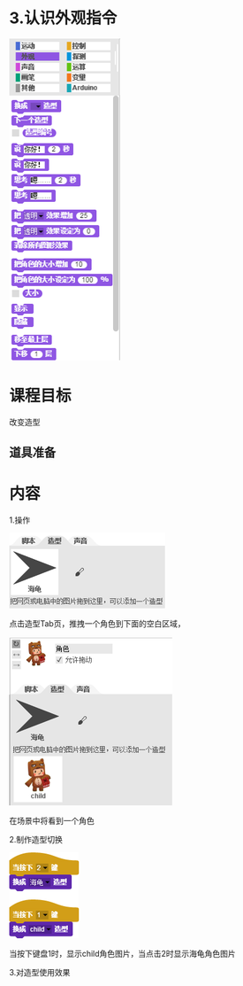 # 3.认识外观指令

![](/assets/snap-looks.png)

# 课程目标

改变造型

## 道具准备

# 内容

1.操作

![](/assets/外观指令.png)

点击造型Tab页，推拽一个角色到下面的空白区域，

![](/assets/外观actor.png)

在场景中将看到一个角色

2.制作造型切换

![](/assets/造型切换.png)

当按下键盘1时，显示child角色图片，当点击2时显示海龟角色图片

3.对造型使用效果

